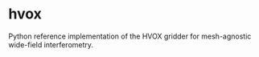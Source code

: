 # hvox
Python reference implementation of the HVOX gridder for mesh-agnostic wide-field interferometry.
